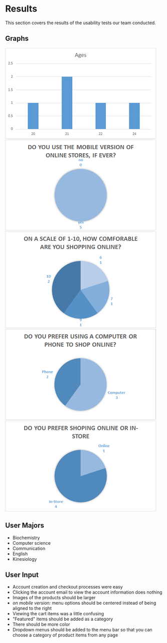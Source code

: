 
Results
=======

This section covers the results of the usability tests our team conducted.

Graphs
------

![Age distribution](images/age_distribution.png)
![Do you use mobile](images/use_mobile_version_chart.png)
![Comfort Level](images/comfort_shopping_online.png)
![Computer vs Phone](images/computer_phone_preference_chart.png)
![Online vs In-Store](images/online_in_store_preference_chart.png)

User Majors
-----------

+ Biochemistry
+ Computer science
+ Communication
+ English 
+ Kinesiology

User Input
----------

+ Account creation and checkout processes were easy
+ Clicking the account email to view the account information does nothing
+ Images of the products should be larger
+ *on mobile version:* menu options should be centered instead of being aligned to the right
+ Viewing the cart items was a little confusing
+ "Featured" items should be added as a category
+ There should be more color
+ Dropdown menus should be added to the menu bar so that you can choose a category of product items from any page